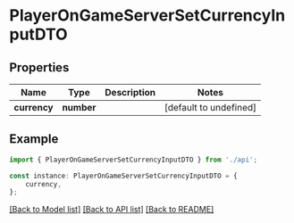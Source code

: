 # PlayerOnGameServerSetCurrencyInputDTO


## Properties

Name | Type | Description | Notes
------------ | ------------- | ------------- | -------------
**currency** | **number** |  | [default to undefined]

## Example

```typescript
import { PlayerOnGameServerSetCurrencyInputDTO } from './api';

const instance: PlayerOnGameServerSetCurrencyInputDTO = {
    currency,
};
```

[[Back to Model list]](../README.md#documentation-for-models) [[Back to API list]](../README.md#documentation-for-api-endpoints) [[Back to README]](../README.md)
